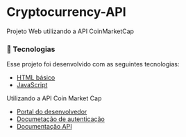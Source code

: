 # Cryptocurrency-API
Projeto Web utilizando a API CoinMarketCap

### 🚀 Tecnologias

Esse projeto foi desenvolvido com as seguintes tecnologias:

* [HTML básico](https://www.w3schools.com/html/)
* [JavaScript](https://developer.mozilla.org/pt-BR/docs/Aprender/JavaScript)

Utilizando a API Coin Market Cap
* [Portal do desenvolvedor](https://pro.coinmarketcap.com/account)
* [Documetação de autenticação](https://coinmarketcap.com/api/documentation/v1/#section/Authentication)
* [Documentação API](https://coinmarketcap.com/api/documentation/v1/#)
